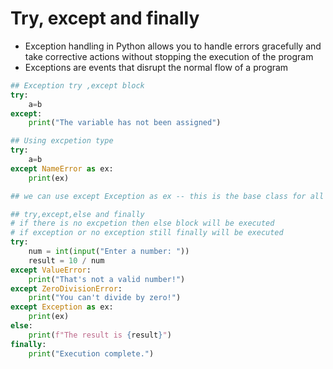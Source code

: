 # Try, except and finally

* Exception handling in Python allows you to handle errors gracefully and take corrective actions without stopping the execution of the program
* Exceptions are events that disrupt the normal flow of a program

```python
## Exception try ,except block
try:
    a=b
except:
    print("The variable has not been assigned")

## Using excpetion type
try:
    a=b
except NameError as ex:
    print(ex)

## we can use except Exception as ex -- this is the base class for all exceptions

## try,except,else and finally
# if there is no excpetion then else block will be executed
# if exception or no exception still finally will be executed
try:
    num = int(input("Enter a number: "))
    result = 10 / num
except ValueError:
    print("That's not a valid number!")
except ZeroDivisionError:
    print("You can't divide by zero!")
except Exception as ex:
    print(ex)
else:
    print(f"The result is {result}")
finally:
    print("Execution complete.")
```
